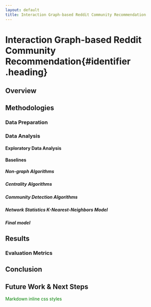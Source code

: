 ```yaml
---
layout: default
title: Interaction Graph-based Reddit Community Recommendation
---
```

<style>
.heading {
    font-family: Verdana sans-serif;
    color: rgb(255, 69, 0);
}
</style>

# Interaction Graph-based Reddit Community Recommendation{#identifier .heading}
## Overview

## Methodologies
### Data Preparation

### Data Analysis

#### Exploratory Data Analysis

#### Baselines

##### Non-graph Algorithms

##### Centrality Algorithms

##### Community Detection Algorithms

##### Network Statistics K-Nearest-Neighbors Model

##### Final model

## Results

### Evaluation Metrics

## Conclusion

## Future Work & Next Steps

<div style="color:green">
    Markdown inline css styles
</div>

